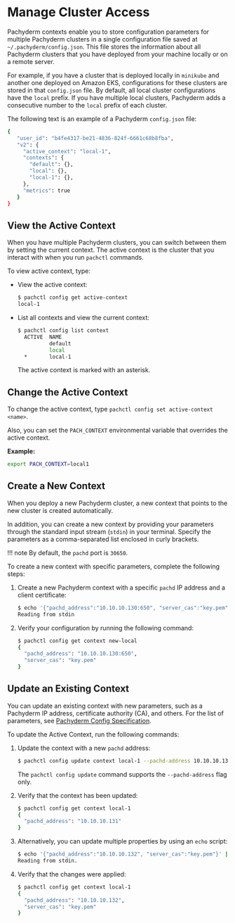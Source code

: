# Manage Cluster Access

Pachyderm contexts enable you to store configuration parameters for
multiple Pachyderm clusters in a single configuration file saved at
`~/.pachyderm/config.json`. This file stores the information
about all Pachyderm clusters that you have deployed from your
machine locally or on a remote server.

For example, if you have a cluster that
is deployed locally in `minikube` and another one deployed on
Amazon EKS, configurations for these clusters are stored in
that `config.json` file. By default, all local cluster configurations
have the `local` prefix. If you have multiple local clusters,
Pachyderm adds a consecutive number to the `local` prefix
of each cluster.

The following text is an example of a Pachyderm `config.json` file:

```bash
{
   "user_id": "b4fe4317-be21-4836-824f-6661c68b8fba",
   "v2": {
     "active_context": "local-1",
     "contexts": {
       "default": {},
       "local": {},
       "local-1": {},
     },
     "metrics": true
   }
}
```

## View the Active Context

When you have multiple Pachyderm clusters, you can switch
between them by setting the current context.
The active context is the cluster that you interact with when
you run `pachctl` commands.

To view active context, type:

* View the active context:

  ```bash
  $ pachctl config get active-context
  local-1
  ```

* List all contexts and view the current context:

  ```bash
  $ pachctl config list context
    ACTIVE  NAME
            default
            local
    *       local-1
  ```

  The active context is marked with an asterisk.

## Change the Active Context

To change the active context, type `pachctl config set
active-context <name>`.

Also, you can set the `PACH_CONTEXT` environmental variable
that overrides the active context.

**Example:**

```bash
export PACH_CONTEXT=local1
```

## Create a New Context

When you deploy a new Pachyderm cluster, a new context
that points to the new cluster is created automatically.

In addition, you can create a new context by providing your parameters
through the standard input stream (`stdin`) in your terminal.
Specify the parameters as a comma-separated list enclosed in
curly brackets.

!!! note
    By default, the `pachd` port is `30650`.

To create a new context with specific parameters, complete
the following steps:

1. Create a new Pachyderm context with a specific `pachd` IP address
and a client certificate:

   ```bash
   $ echo '{"pachd_address":"10.10.10.130:650", "server_cas":"key.pem"}' | pachctl config set context new-local
   Reading from stdin
   ```

1. Verify your configuration by running the following command:

   ```bash
   $ pachctl config get context new-local
   {
     "pachd_address": "10.10.10.130:650",
     "server_cas": "key.pem"
   }
   ```

## Update an Existing Context

You can update an existing context with new parameters, such
as a Pachyderm IP address, certificate authority (CA), and others.
For the list of parameters, see [Pachyderm Config Specification](../../reference/config_spec.md).

To update the Active Context, run the following commands:

1. Update the context with a new `pachd` address:

   ```bash
   $ pachctl config update context local-1 --pachd-address 10.10.10.131
   ```

   The `pachctl config update` command supports the `--pachd-address`
   flag only.

1. Verify that the context has been updated:

   ```bash
   $ pachctl config get context local-1
   {
     "pachd_address": "10.10.10.131"
   }
   ```

1. Alternatively, you can update multiple properties by using
an `echo` script:

   ```bash
   $ echo '{"pachd_address":"10.10.10.132", "server_cas":"key.pem"}' | pachctl config set context local-1 --overwrite
   Reading from stdin.
   ```

1. Verify that the changes were applied:

   ```bash
   $ pachctl config get context local-1
   {
     "pachd_address": "10.10.10.132",
     "server_cas": "key.pem"
   }
   ```
